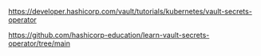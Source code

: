 https://developer.hashicorp.com/vault/tutorials/kubernetes/vault-secrets-operator

https://github.com/hashicorp-education/learn-vault-secrets-operator/tree/main